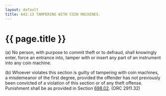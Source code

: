 ```yaml
---
layout: default 
title: 642.13 TAMPERING WITH COIN MACHINES.
---
```


{{ page.title }}
================

​(a) No person, with purpose to commit theft or to defraud, shall
knowingly enter, force an entrance into, tamper with or insert any part
of an instrument into any coin machine.

​(b) Whoever violates this section is guilty of tampering with coin
machines, a misdemeanor of the first degree, provided the offender has
not previously been convicted of a violation of this section or of any
theft offense. Punishment shall be as provided in Section
[698.02](38e2f631.html). (ORC 2911.32)

